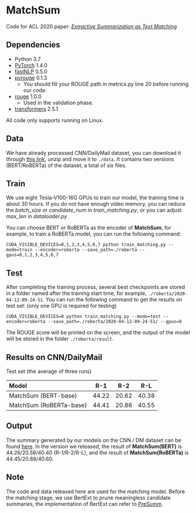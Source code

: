 # MatchSum
Code for ACL 2020 paper: *[Extractive Summarization as Text Matching](https://arxiv.org/abs/2004.08795)*


## Dependencies
- Python 3.7
- [PyTorch](https://github.com/pytorch/pytorch) 1.4.0
- [fastNLP](https://github.com/fastnlp/fastNLP) 0.5.0
- [pyrouge](https://github.com/bheinzerling/pyrouge) 0.1.3
	- You should fill your ROUGE path in metrics.py line 20 before running our code.
- [rouge](https://github.com/pltrdy/rouge) 1.0.0
	- Used in  the validation phase.
- [transformers](https://github.com/huggingface/transformers) 2.5.1

	
All code only supports running on Linux.

## Data

We have already processed CNN/DailyMail dataset, you can download it through [this link](https://drive.google.com/open?id=1FG4oiQ6rknIeL2WLtXD0GWyh6pBH9-hX), unzip and move it to `./data`. It contains two versions (BERT/RoBERTa) of the dataset, a total of six files.

## Train

We use eight Tesla-V100-16G GPUs to train our model, the training time is about 30 hours. If you do not have enough video memory, you can reduce the *batch_size* or *candidate_num* in *train_matching.py*, or you can adjust *max_len* in *dataloader.py*.

You can choose BERT or RoBERTa as the encoder of **MatchSum**,  for example, to train a RoBERTa model, you can run the following command:

```
CUDA_VISIBLE_DEVICES=0,1,2,3,4,5,6,7 python train_matching.py --mode=train --encoder=roberta --save_path=./roberta --gpus=0,1,2,3,4,5,6,7
```

## Test

After completing the training process, several best checkpoints are stored in a folder named after the training start time, for example, `./roberta/2020-04-12-09-24-51`. You can run the following command to get the results on test set: (only one GPU is required for testing) 

```
CUDA_VISIBLE_DEVICES=0 python train_matching.py --mode=test --encoder=roberta --save_path=./roberta/2020-04-12-09-24-51/ --gpus=0
```
The ROUGE score will be printed on the screen, and the output of the model will be stored in the folder  `./roberta/result`.

## Results on CNN/DailyMail
Test set (the average of three runs)

| Model | R-1 | R-2 | R-L |
| :------ | :------: | :------: | :------: |
| MatchSum (BERT-base) | 44.22 | 20.62 | 40.38 | 
| MatchSum (RoBERTa-base) | 44.41 | 20.86 | 40.55 |

## Output
The summary generated by our models on the CNN / DM dataset can be found [here](https://drive.google.com/open?id=11_eSZkuwtK4bJa_L3z2eblz4iwRXOLzU). In the version we released, the result of **MatchSum(BERT)** is 44.26/20.58/40.40 (R-1/R-2/R-L), and the result of **MatchSum(RoBERTa)** is 44.45/20.88/40.60.

## Note

The code and data released here are used for the matching model. Before the matching stage, we use BertExt to prune meaningless candidate summaries, the implementation of BertExt can refer to [PreSumm](https://github.com/nlpyang/PreSumm).
